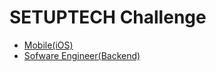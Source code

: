 # SETUPTECH Challenge


* [Mobile(iOS)](https://github.com/setuptech/challenge/blob/master/Mobile(iOS).md)
* [Sofware Engineer(Backend)](https://github.com/setuptech/challenge/blob/master/Backend.md)
